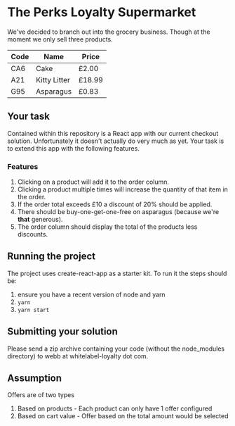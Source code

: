 # The Perks Loyalty Supermarket

We've decided to branch out into the grocery business.
Though at the moment we only sell three products.

| Code | Name         | Price  |
| ---- | ------------ | ------ |
| CA6  | Cake         | £2.00  |
| A21  | Kitty Litter | £18.99 |
| G95  | Asparagus    | £0.83  |

## Your task

Contained within this repository is a React app with our current checkout solution.
Unfortunately it doesn't actually do very much as yet.
Your task is to extend this app with the following features.

### Features

1. Clicking on a product will add it to the order column.
2. Clicking a product multiple times will increase the quantity of that item in the order.
3. If the order total exceeds £10 a discount of 20% should be applied.
4. There should be buy-one-get-one-free on asparagus (because we're **that** generous).
5. The order column should display the total of the products less discounts.

## Running the project

The project uses create-react-app as a starter kit. To run it the steps should be:

1. ensure you have a recent version of node and yarn
2. `yarn`
3. `yarn start`

## Submitting your solution

Please send a zip archive containing your code (without the node_modules directory) to
webb at whitelabel-loyalty dot com.

## Assumption
Offers are of two types 
1) Based on products - Each product can only have 1 offer configured
2) Based on cart value - Offer based on the total amount would be selected
